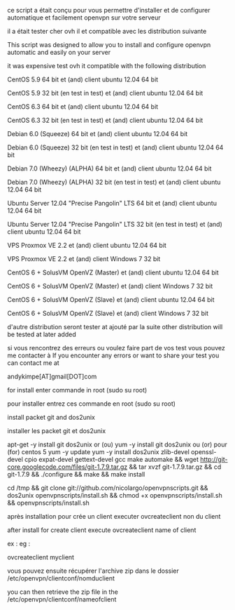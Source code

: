 ce script a était conçu pour vous permettre d'installer et de configurer automatique et facilement openvpn sur votre serveur

il a était tester cher ovh il et compatible avec les distribution suivante

This script was designed to allow you to install and configure openvpn automatic and easily on your server

it was expensive test ovh it compatible with the following distribution

CentOS 5.9 64 bit et (and) client ubuntu 12.04 64 bit

CentOS 5.9 32 bit (en test in test) et (and) client ubuntu 12.04 64 bit

CentOS 6.3 64 bit et (and) client ubuntu 12.04 64 bit

CentOS 6.3 32 bit (en test in test) et (and) client ubuntu 12.04 64 bit

Debian 6.0 (Squeeze) 64 bit et (and) client ubuntu 12.04 64 bit

Debian 6.0 (Squeeze) 32 bit (en test in test) et (and) client ubuntu 12.04 64 bit

Debian 7.0 (Wheezy) (ALPHA) 64 bit et (and) client ubuntu 12.04 64 bit

Debian 7.0 (Wheezy) (ALPHA) 32 bit (en test in test) et (and) client ubuntu 12.04 64 bit

Ubuntu Server 12.04 "Precise Pangolin" LTS 64 bit et (and) client ubuntu 12.04 64 bit

Ubuntu Server 12.04 "Precise Pangolin" LTS 32 bit (en test in test) et (and) client ubuntu 12.04 64 bit

VPS Proxmox VE 2.2 et (and) client ubuntu 12.04 64 bit

VPS Proxmox VE 2.2 et (and) client Windows 7 32 bit

CentOS 6 + SolusVM OpenVZ (Master) et (and) client ubuntu 12.04 64 bit

CentOS 6 + SolusVM OpenVZ (Master) et (and) client Windows 7 32 bit

CentOS 6 + SolusVM OpenVZ (Slave) et (and) client ubuntu 12.04 64 bit

CentOS 6 + SolusVM OpenVZ (Slave) et (and) client Windows 7 32 bit


d'autre distribution seront tester at ajouté par la suite
other distribution will be tested at later added

si vous rencontrez des erreurs ou voulez faire part de vos test vous pouvez me contacter à
If you encounter any errors or want to share your test you can contact me at

andykimpe[AT]gmail[DOT]com

for install enter commande in root (sudo su root)

pour installer entrez ces commande en root (sudo su root)

install packet git and dos2unix

installer les packet git et dos2unix

apt-get -y install git dos2unix or (ou) yum -y install git dos2unix ou (or) pour (for) centos 5 yum -y update yum -y install dos2unix zlib-devel openssl-devel cpio expat-devel gettext-devel gcc make automake && wget http://git-core.googlecode.com/files/git-1.7.9.tar.gz && tar xvzf git-1.7.9.tar.gz && cd git-1.7.9 && ./configure && make && make install

cd /tmp && git clone git://github.com/nicolargo/openvpnscripts.git && dos2unix openvpnscripts/install.sh && chmod +x openvpnscripts/install.sh  && openvpnscripts/install.sh

après installation pour crée un client executer ovcreateclient non du client

after install for create client execute ovcreateclient name of client

ex :
eg :

ovcreateclient myclient

vous pouvez ensuite récupérer l'archive zip dans le dossier /etc/openvpn/clientconf/nomduclient

you can then retrieve the zip file in the /etc/openvpn/clientconf/nameofclient

